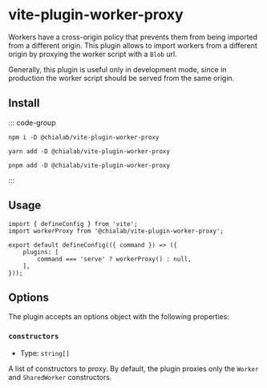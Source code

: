# vite-plugin-worker-proxy

Workers have a cross-origin policy that prevents them from being imported from a different origin. This plugin allows to import workers from a different origin by proxying the worker script with a `Blob` url.

Generally, this plugin is useful only in development mode, since in production the worker script should be served from the same origin.

## Install

::: code-group

```sh[npm]
npm i -D @chialab/vite-plugin-worker-proxy
```

```sh[yarn]
yarn add -D @chialab/vite-plugin-worker-proxy
```

```sh[pnpm]
pnpm add -D @chialab/vite-plugin-worker-proxy
```

:::

## Usage

```ts[vite.config.ts]
import { defineConfig } from 'vite';
import workerProxy from '@chialab/vite-plugin-worker-proxy';

export default defineConfig(({ command }) => ({
    plugins: [
        command === 'serve' ? workerProxy() : null,
    ],
}));
```

## Options

The plugin accepts an options object with the following properties:

### `constructors`

-   Type: `string[]`

A list of constructors to proxy. By default, the plugin proxies only the `Worker` and `SharedWorker` constructors.
